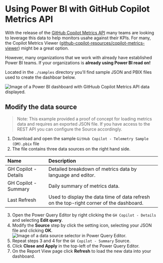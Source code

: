 # Using Power BI with GitHub Copilot Metrics API
With the release of the [GitHub Copilot Metrics API](https://github.blog/changelog/2024-04-23-github-copilot-metrics-api-now-available-in-public-beta/) many teams are looking to leverage this data to help monitors usahe against their KPIs. For many, the Copilot Metrics Viewer ([github-copilot-resources/copilot-metrics-viewer](https://github.com/github-copilot-resources/copilot-metrics-viewer)) might be a great option. 

However, many organizations that we work with already have established Power BI teams. If your organizations is **already using Power BI read on!**

Located in the  `./samples` directory you'll find sample JSON and PBIX files used to create the dashboar below.

![Image of a Power BI dashboard with GitHuub Copilot Metrics API data displayed.](https://github.com/jasonmoodie/pbi-4-ghcopilot/blob/main/assets/Sample_PBI.png)

## Modify the data source
> Note: This example provided a proof of concept for loading metrics data and requires an exported JSON file. If you have access to the REST API you can configure the Source accordingly.

1. Download and open the sample `GitHub Copilot - Telemetry Sample (DM).pbix` file
2. The file contains three data sources on the right hand side.

| Name                  | Description                                            |
| :-------------------- | :----------------------------------------------------- |
| GH Copilot - Details  | Detailed breakdown of metrics data by language and editor. |
| GH Copilot - Summary  | Daily summary of metrics data.                       |
| Last Refresh          | Used to display the data time of data refresh on the top-right corner of the dashboard. |

3. Open the Power Query Editor by right clicking the `GH Copilot - Details` and selecting **Edit query**. 
4. Modify the **Source** step by click the setting icon, selecting your JSON file and clicking **OK**.
![Image of a data source selector in Power Query Editor.](https://github.com/jasonmoodie/pbi-4-ghcopilot/blob/main/assets/Modify_JSON_source.png)
5. Repeat steps 3 and 4 for the `GH Copilot - Summary` Source.
6. Click **Close and Apply** in the top-left of the Power Query Editor.
7. On the Report View page click **Refresh** to load the new data into your dashboard.





